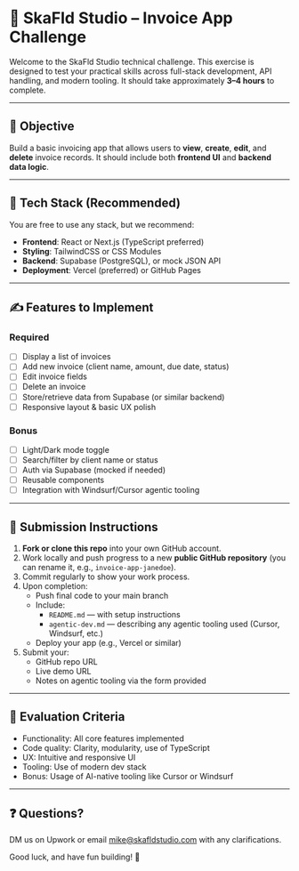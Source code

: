 # 🧾 SkaFld Studio – Invoice App Challenge

Welcome to the SkaFld Studio technical challenge. This exercise is designed to test your practical skills across full-stack development, API handling, and modern tooling. It should take approximately **3–4 hours** to complete.

---

## 🧠 Objective
Build a basic invoicing app that allows users to **view**, **create**, **edit**, and **delete** invoice records. It should include both **frontend UI** and **backend data logic**.

---

## 🧱 Tech Stack (Recommended)
You are free to use any stack, but we recommend:

- **Frontend**: React or Next.js (TypeScript preferred)
- **Styling**: TailwindCSS or CSS Modules
- **Backend**: Supabase (PostgreSQL), or mock JSON API
- **Deployment**: Vercel (preferred) or GitHub Pages

---

## ✍️ Features to Implement

### Required
- [ ] Display a list of invoices
- [ ] Add new invoice (client name, amount, due date, status)
- [ ] Edit invoice fields
- [ ] Delete an invoice
- [ ] Store/retrieve data from Supabase (or similar backend)
- [ ] Responsive layout & basic UX polish

### Bonus
- [ ] Light/Dark mode toggle
- [ ] Search/filter by client name or status
- [ ] Auth via Supabase (mocked if needed)
- [ ] Reusable components
- [ ] Integration with Windsurf/Cursor agentic tooling

---

## 🚀 Submission Instructions

1. **Fork or clone this repo** into your own GitHub account.
2. Work locally and push progress to a new **public GitHub repository** (you can rename it, e.g., `invoice-app-janedoe`).
3. Commit regularly to show your work process.
4. Upon completion:
   - Push final code to your main branch
   - Include:
     - `README.md` — with setup instructions
     - `agentic-dev.md` — describing any agentic tooling used (Cursor, Windsurf, etc.)
   - Deploy your app (e.g., Vercel or similar)
5. Submit your:
   - GitHub repo URL
   - Live demo URL
   - Notes on agentic tooling via the form provided

---

## 🧪 Evaluation Criteria
- Functionality: All core features implemented
- Code quality: Clarity, modularity, use of TypeScript
- UX: Intuitive and responsive UI
- Tooling: Use of modern dev stack
- Bonus: Usage of AI-native tooling like Cursor or Windsurf

---

## ❓ Questions?
DM us on Upwork or email mike@skafldstudio.com with any clarifications.

Good luck, and have fun building! 🚀